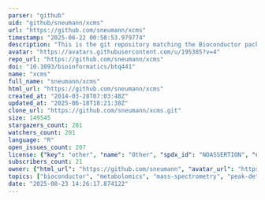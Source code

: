 ```yaml
---
parser: "github"
uid: "github/sneumann/xcms"
url: "https://github.com/sneumann/xcms"
timestamp: "2025-06-22 00:58:53.979774"
description: "This is the git repository matching the Bioconductor package xcms: LC/MS and GC/MS Data Analysis"
avatar: "https://avatars.githubusercontent.com/u/195385?v=4"
repo_url: "https://github.com/sneumann/xcms"
doi: "10.1093/bioinformatics/btq441"
name: "xcms"
full_name: "sneumann/xcms"
html_url: "https://github.com/sneumann/xcms"
created_at: "2014-03-28T07:03:48Z"
updated_at: "2025-06-18T18:21:38Z"
clone_url: "https://github.com/sneumann/xcms.git"
size: 149545
stargazers_count: 201
watchers_count: 201
language: "R"
open_issues_count: 207
license: {"key": "other", "name": "Other", "spdx_id": "NOASSERTION", "url": null, "node_id": "MDc6TGljZW5zZTA="}
subscribers_count: 21
owner: {"html_url": "https://github.com/sneumann", "avatar_url": "https://avatars.githubusercontent.com/u/195385?v=4", "login": "sneumann", "type": "User"}
topics: ["bioconductor", "metabolomics", "mass-spectrometry", "peak-detection", "feature-detection", "r"]
date: "2025-08-23 14:26:17.874122"
---
```

